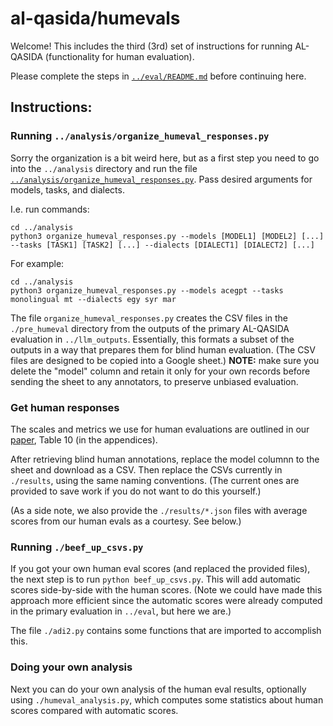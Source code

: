 # al-qasida/humevals

Welcome! This includes the third (3rd) set of instructions for running AL-QASIDA 
(functionality for human evaluation). 

Please complete the steps in [`../eval/README.md`](../eval/README.md) before
continuing here.

## Instructions:

### Running `../analysis/organize_humeval_responses.py`

Sorry the organization is a bit weird here, but as a first step you need to go into the `../analysis` directory and run the file [`../analysis/organize_humeval_responses.py`](../analysis/organize_humeval_responses.py).
Pass desired arguments for models, tasks, and dialects.
 
I.e. run commands:

```
cd ../analysis
python3 organize_humeval_responses.py --models [MODEL1] [MODEL2] [...] --tasks [TASK1] [TASK2] [...] --dialects [DIALECT1] [DIALECT2] [...]
```

For example:

```
cd ../analysis
python3 organize_humeval_responses.py --models acegpt --tasks monolingual mt --dialects egy syr mar
```

The file `organize_humeval_responses.py` creates the CSV files in the `./pre_humeval` directory from the outputs of the primary AL-QASIDA evaluation in `../llm_outputs`. Essentially, this formats a subset of the outputs in a way that prepares them for blind human evaluation. (The CSV files are designed to be copied into a Google sheet.) **NOTE:** make sure you delete the "model" column and retain it only for your own records before sending the sheet to any annotators, to preserve unbiased evaluation. 

### Get human responses

The scales and metrics we use for human evaluations are outlined in our 
[paper](https://arxiv.org/abs/2412.04193), Table 10 (in the appendices).

After retrieving blind human annotations, replace the model columnn to the sheet and download as a CSV. 
Then replace the CSVs currently in `./results`, using the same naming conventions. (The current ones 
are provided to save work if you do not want to do this yourself.) 

(As a side note, we also provide the `./results/*.json` files with average scores from our human evals 
as a courtesy. See below.)

### Running `./beef_up_csvs.py`

If you got your own human eval scores (and replaced the provided files), the next step is to run 
`python beef_up_csvs.py`. This will add automatic scores side-by-side with the human scores. 
(Note we could have made this approach more efficient since the automatic scores were already computed 
in the primary evaluation in `../eval`, but here we are.) 

The file `./adi2.py` contains some functions that are imported to accomplish this.  

### Doing your own analysis 

Next you can do your own analysis of the human eval results, optionally using `./humeval_analysis.py`, which 
computes some statistics about human scores compared with automatic scores.

